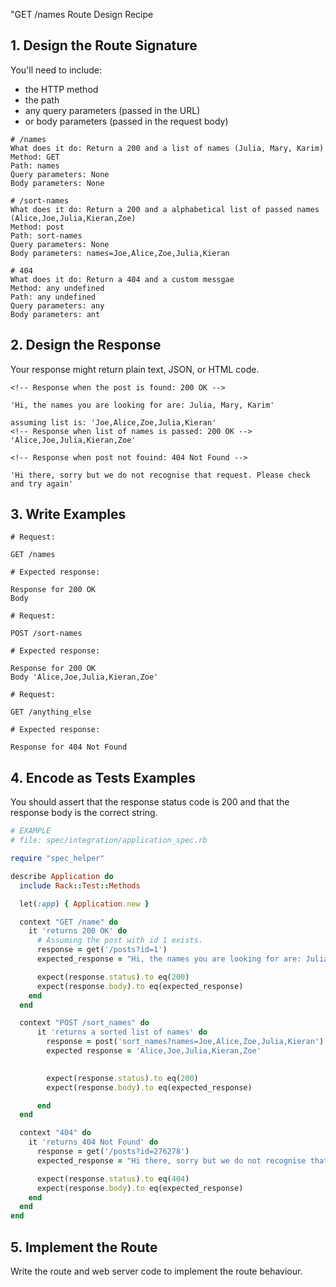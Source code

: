  "GET /names Route Design Recipe

## 1. Design the Route Signature

You'll need to include:
  * the HTTP method
  * the path
  * any query parameters (passed in the URL)
  * or body parameters (passed in the request body)

```
# /names
What does it do: Return a 200 and a list of names (Julia, Mary, Karim)
Method: GET
Path: names
Query parameters: None
Body parameters: None
```

```
# /sort-names
What does it do: Return a 200 and a alphabetical list of passed names (Alice,Joe,Julia,Kieran,Zoe)
Method: post
Path: sort-names
Query parameters: None
Body parameters: names=Joe,Alice,Zoe,Julia,Kieran
```

```
# 404
What does it do: Return a 404 and a custom messgae
Method: any undefined
Path: any undefined
Query parameters: any
Body parameters: ant
```

## 2. Design the Response

Your response might return plain text, JSON, or HTML code. 

```
<!-- Response when the post is found: 200 OK -->

'Hi, the names you are looking for are: Julia, Mary, Karim'
```

```
assuming list is: 'Joe,Alice,Zoe,Julia,Kieran'
<!-- Response when list of names is passed: 200 OK -->
'Alice,Joe,Julia,Kieran,Zoe'
```

```
<!-- Response when post not fouind: 404 Not Found -->

'Hi there, sorry but we do not recognise that request. Please check and try again'

```

## 3. Write Examples

```
# Request:

GET /names

# Expected response:

Response for 200 OK
Body 
```

```
# Request:

POST /sort-names

# Expected response:

Response for 200 OK
Body 'Alice,Joe,Julia,Kieran,Zoe'
```

```
# Request:

GET /anything_else

# Expected response:

Response for 404 Not Found
```

## 4. Encode as Tests Examples

You should assert that the response status code is 200 and that the response body is the correct string.


```ruby
# EXAMPLE
# file: spec/integration/application_spec.rb

require "spec_helper"

describe Application do
  include Rack::Test::Methods

  let(:app) { Application.new }

  context "GET /name" do
    it 'returns 200 OK' do
      # Assuming the post with id 1 exists.
      response = get('/posts?id=1')
      expected_response = "Hi, the names you are looking for are: Julia, Mary, Karim"

      expect(response.status).to eq(200)
      expect(response.body).to eq(expected_response)
    end
  end

  context "POST /sort_names" do
      it 'returns a sorted list of names' do
        response = post('sort_names?names=Joe,Alice,Zoe,Julia,Kieran')
        expected response = 'Alice,Joe,Julia,Kieran,Zoe'

        
        expect(response.status).to eq(200)
        expect(response.body).to eq(expected_response)

      end
  end

  context "404" do    
    it 'returns 404 Not Found' do
      response = get('/posts?id=276278')
      expected_response = "Hi there, sorry but we do not recognise that request. Please check and try again"

      expect(response.status).to eq(404)
      expect(response.body).to eq(expected_response)
    end
  end
end
```

## 5. Implement the Route

Write the route and web server code to implement the route behaviour.
